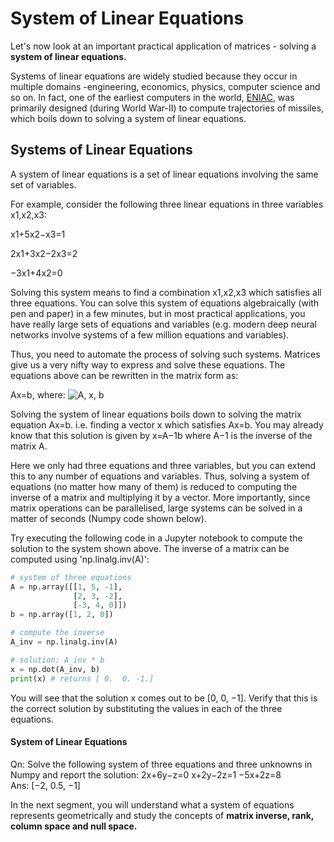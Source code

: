 # System of Linear Equations

Let's now look at an important practical application of matrices - solving a **system of linear equations.**

Systems of linear equations are widely studied because they occur in multiple domains -engineering, economics, physics, computer science and so on. In fact, one of the earliest computers in the world, [ENIAC](https://en.wikipedia.org/wiki/ENIAC), was primarily designed (during World War-II) to compute trajectories of missiles, which boils down to solving a system of linear equations.

## **Systems of Linear Equations**

A system of linear equations is a set of linear equations involving the same set of variables.

For example, consider the following three linear equations in three variables x1,x2,x3:

x1+5x2−x3=1

2x1+3x2−2x3=2

−3x1+4x2=0

Solving this system means to find a combination x1,x2,x3 which satisfies all three equations. You can solve this system of equations algebraically (with pen and paper) in a few minutes, but in most practical applications, you have really large sets of equations and variables (e.g. modern deep neural networks involve systems of a few million equations and variables).

Thus, you need to automate the process of solving such systems. Matrices give us a very nifty way to express and solve these equations. The equations above can be rewritten in the matrix form as:

Ax=b, where: ![A, x, b](https://i.ibb.co/yNZnZrv/Matrix-30.png)

Solving the system of linear equations boils down to solving the matrix equation Ax=b. i.e. finding a vector x which satisfies Ax=b. You may already know that this solution is given by x=A−1b where A−1 is the inverse of the matrix A.

Here we only had three equations and three variables, but you can extend this to any number of equations and variables. Thus, solving a system of equations (no matter how many of them) is reduced to computing the inverse of a matrix and multiplying it by a vector. More importantly, since matrix operations can be parallelised, large systems can be solved in a matter of seconds (Numpy code shown below).

Try executing the following code in a Jupyter notebook to compute the solution to the system shown above. The inverse of a matrix can be computed using 'np.linalg.inv(A)':

```python
# system of three equations
A = np.array([[1, 5, -1], 
              [2, 3, -2], 
              [-3, 4, 0]])
b = np.array([1, 2, 0])

# compute the inverse
A_inv = np.linalg.inv(A)

# solution: A_inv * b
x = np.dot(A_inv, b)
print(x) # returns [ 0.  0. -1.]
```

You will see that the solution x comes out to be [0, 0, −1]. Verify that this is the correct solution by substituting the values in each of the three equations.

#### System of Linear Equations

Qn: Solve the following system of three equations and three unknowns in Numpy and report the solution:
2x+6y−z=0
x+2y−2z=1
−5x+2z=8  
Ans: [−2, 0.5, −1]



In the next segment, you will understand what a system of equations represents geometrically and study the concepts of **matrix inverse, rank, column space and null space.**




